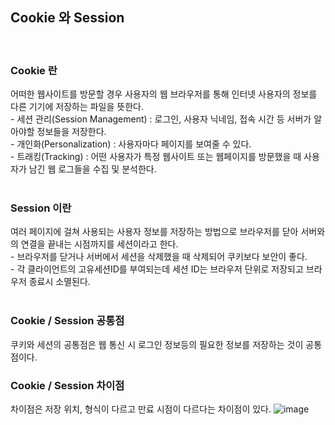 

## Cookie 와 Session
<br>

### Cookie 란
어떠한 웹사이트를 방문할 경우 사용자의 웹 브라우저를 통해 인터넷 사용자의 정보를 다른 기기에 저장하는 파일을 뜻한다.
<br>
-&nbsp;세션 관리(Session Management) : 로그인, 사용자 닉네임, 접속 시간 등 서버가 알아야할 정보들을 저장한다.<br>
-&nbsp;개인화(Personalization) : 사용자마다 페이지를 보여줄 수 있다.<br>
-&nbsp;트래킹(Tracking) : 어떤 사용자가 특정 웹사이트 또는 웹페이지를 방문했을 때 사용자가 남긴 웹 로그들을 수집 및 분석한다.<br>
<br>

### Session 이란
여러 페이지에 걸쳐 사용되는 사용자 정보를 저장하는 방법으로 브라우저를 닫아 서버와의 연결을 끝내는 시점까지를 세션이라고 한다.
<br>
-&nbsp;브라우저를 닫거나 서버에서 세션을 삭제했을 때 삭제되어 쿠키보다 보안이 좋다.<br>
-&nbsp;각 클라이언트의 고유세션ID를 부여되는데 세션 ID는 브라우저 단위로 저장되고 브라우저 종료시 소멸된다.<br>
<br>

### Cookie / Session 공통점
쿠키와 세션의 공통점은 웹 통신 시 로그인 정보등의 필요한 정보를 저장하는 것이 공통점이다.
<br>

### Cookie / Session 차이점
차이점은 저장 위치, 형식이 다르고 만료 시점이 다르다는 차이점이 있다.
![image](https://user-images.githubusercontent.com/62210870/180006563-16d69863-f020-4fc8-bc84-ffc03b80f80c.png)

<br>

